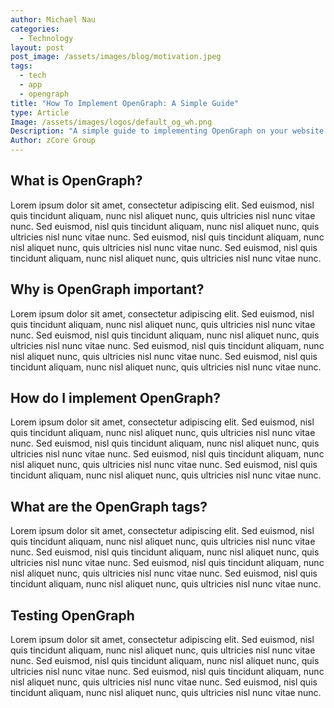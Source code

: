 ```yaml
---
author: Michael Nau
categories:
  - Technology
layout: post
post_image: /assets/images/blog/motivation.jpeg
tags:
  - tech
  - app
  - opengraph
title: "How To Implement OpenGraph: A Simple Guide"
type: Article
Image: /assets/images/logos/default_og_wh.png
Description: "A simple guide to implementing OpenGraph on your website."
Author: zCore Group
---
```


## What is OpenGraph?
Lorem ipsum dolor sit amet, consectetur adipiscing elit. Sed euismod, nisl quis tincidunt aliquam, nunc nisl aliquet nunc, quis ultricies nisl nunc vitae nunc. Sed euismod, nisl quis tincidunt aliquam, nunc nisl aliquet nunc, quis ultricies nisl nunc vitae nunc. Sed euismod, nisl quis tincidunt aliquam, nunc nisl aliquet nunc, quis ultricies nisl nunc vitae nunc. Sed euismod, nisl quis tincidunt aliquam, nunc nisl aliquet nunc, quis ultricies nisl nunc vitae nunc.

## Why is OpenGraph important?
Lorem ipsum dolor sit amet, consectetur adipiscing elit. Sed euismod, nisl quis tincidunt aliquam, nunc nisl aliquet nunc, quis ultricies nisl nunc vitae nunc. Sed euismod, nisl quis tincidunt aliquam, nunc nisl aliquet nunc, quis ultricies nisl nunc vitae nunc. Sed euismod, nisl quis tincidunt aliquam, nunc nisl aliquet nunc, quis ultricies nisl nunc vitae nunc. Sed euismod, nisl quis tincidunt aliquam, nunc nisl aliquet nunc, quis ultricies nisl nunc vitae nunc.

## How do I implement OpenGraph?
Lorem ipsum dolor sit amet, consectetur adipiscing elit. Sed euismod, nisl quis tincidunt aliquam, nunc nisl aliquet nunc, quis ultricies nisl nunc vitae nunc. Sed euismod, nisl quis tincidunt aliquam, nunc nisl aliquet nunc, quis ultricies nisl nunc vitae nunc. Sed euismod, nisl quis tincidunt aliquam, nunc nisl aliquet nunc, quis ultricies nisl nunc vitae nunc. Sed euismod, nisl quis tincidunt aliquam, nunc nisl aliquet nunc, quis ultricies nisl nunc vitae nunc.

## What are the OpenGraph tags?
Lorem ipsum dolor sit amet, consectetur adipiscing elit. Sed euismod, nisl quis tincidunt aliquam, nunc nisl aliquet nunc, quis ultricies nisl nunc vitae nunc. Sed euismod, nisl quis tincidunt aliquam, nunc nisl aliquet nunc, quis ultricies nisl nunc vitae nunc. Sed euismod, nisl quis tincidunt aliquam, nunc nisl aliquet nunc, quis ultricies nisl nunc vitae nunc. Sed euismod, nisl quis tincidunt aliquam, nunc nisl aliquet nunc, quis ultricies nisl nunc vitae nunc.

## Testing OpenGraph
Lorem ipsum dolor sit amet, consectetur adipiscing elit. Sed euismod, nisl quis tincidunt aliquam, nunc nisl aliquet nunc, quis ultricies nisl nunc vitae nunc. Sed euismod, nisl quis tincidunt aliquam, nunc nisl aliquet nunc, quis ultricies nisl nunc vitae nunc. Sed euismod, nisl quis tincidunt aliquam, nunc nisl aliquet nunc, quis ultricies nisl nunc vitae nunc. Sed euismod, nisl quis tincidunt aliquam, nunc nisl aliquet nunc, quis ultricies nisl nunc vitae nunc.
```
